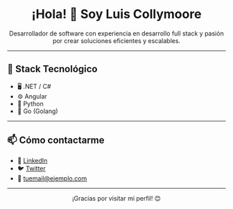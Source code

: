 

<h1 align="center">¡Hola! 👋 Soy Luis Collymoore </h1>

<p align="center">
  Desarrollador de software con experiencia en desarrollo full stack y pasión por crear soluciones eficientes y escalables.
</p>

---

## 🧰 Stack Tecnológico

- 🖥️ .NET / C#
- ⚙️ Angular
- 🐍 Python
- 🦫 Go (Golang)

---


## 📫 Cómo contactarme

- 💼 [LinkedIn](https://linkedin.com/in/tuusuario)
- 🐦 [Twitter](https://twitter.com/tuusuario)
- 📧 tuemail@ejemplo.com

---

<p align="center">
  ¡Gracias por visitar mi perfil! 😊
</p>
